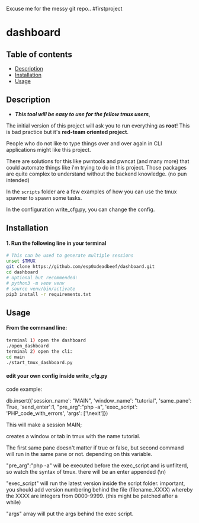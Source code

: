 
Excuse me for the messy git repo.. #firstproject 

# dashboard

## Table of contents
- [Description](#description)
- [Installation](#installation)
- [Usage](#usage)

## Description
- ***This tool will be easy to use for the fellow tmux users***, 

The initial version of this project will ask you to run everything as <b>root</b>! 
This is bad practice but it's <b>red-team oriented project</b>.

People who do not like to type things over and over again in CLI applications might like this project.

There are solutions for this like pwntools and pwncat (and many more) that could automate things like i'm trying to do in this project. Those packages are quite complex to understand without the backend knowledge. (no pun intended)


In the `scripts` folder are a few examples of how you can use the tmux spawner to spawn some tasks.

In the configuration write_cfg.py, you can change the config.

## Installation
#### 1. Run the following line in your terminal
```bash 
# This can be used to generate multiple sessions
unset $TMUX
git clone https://github.com/esp0xdeadbeef/dashboard.git
cd dashboard
# optional but recommended:
# python3 -m venv venv
# source venv/bin/activate
pip3 install -r requirements.txt
```

## Usage
#### From the command line:
``` bash
terminal 1) open the dashboard
./open_dashboard
terminal 2) open the cli:
cd main
./start_tmux_dashboard.py
```
#### edit your own config inside write_cfg.py

code example:

db.insert({'session_name': "MAIN", 'window_name': "tutorial", 'same_pane': True, 'send_enter':1, "pre_arg":"php -a", 'exec_script': 'PHP_code_with_errors', 'args': ['\nexit']})

This will make a session MAIN;

creates a window or tab in tmux with the name tutorial.

The first same pane doesn't matter if true or false, but second command will run in the same pane or not. depending on this variable.

"pre_arg":"php -a" will be executed before the exec_script and is unfilterd, so watch the syntax of tmux. there will be an enter appended (\n)

"exec_script" will run the latest version inside the script folder.
  important, you should add version numbering behind the file (filename_XXXX) whereby the XXXX are integers from 0000-9999. (this might be patched after a while)

"args" array will put the args behind the exec script.

